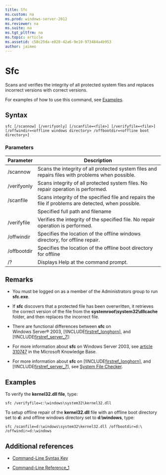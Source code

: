 ```yaml
---
title: Sfc
ms.custom: na
ms.prod: windows-server-2012
ms.reviewer: na
ms.suite: na
ms.tgt_pltfrm: na
ms.topic: article
ms.assetid: c58c25da-e028-42a6-9e10-973484a4b953
author: jaimeo
---
```

# Sfc
Scans and verifies the integrity of all protected system files and replaces incorrect versions with correct versions.  
  
For examples of how to use this command, see [Examples](#BKMK_examples).  
  
## Syntax  
  
```  
sfc [/scannow] [/verifyonly] [/scanfile=<file>] [/verifyfile=<file>] [/offwindir=<offline windows directory> /offbootdir=<offline boot directory>]  
```  
  
### Parameters  
  
|Parameter|Description|  
|-------------|---------------|  
|\/scannow|Scans the integrity of all protected system files and repairs files with problems when possible.|  
|\/verifyonly|Scans integrity of all protected system files. No repair operation is performed.|  
|\/scanfile|Scans integrity of the specified file and repairs the file if problems are detected, when possible.|  
|<file>|Specified full path and filename|  
|\/verifyfile|Verifies the integrity of the specified file. No repair operation is performed.|  
|\/offwindir|Specifies the location of the offline windows directory, for offline repair.|  
|\/offbootdir|Specifies the location of the offline boot directory for offline|  
|\/?|Displays Help at the command prompt.|  
  
## Remarks  
  
-   You must be logged on as a member of the Administrators group to run **sfc.exe**.  
  
-   If **sfc** discovers that a protected file has been overwritten, it retrieves the correct version of the file from the **systemroot\\system32\\dllcache** folder, and then replaces the incorrect file.  
  
-   There are functional differences between **sfc** on Windows Server® 2003, [!INCLUDE[firstref_longhorn](../Token/firstref_longhorn_md.md)], and [!INCLUDE[firstref_server_7](../Token/firstref_server_7_md.md)]:  
  
-   For more information about **sfc** on Windows Server 2003, see [article 310747](http://go.microsoft.com/fwlink/?LinkId=227069) in the Microsoft Knowledge Base.  
  
-   For more information about **sfc** on [!INCLUDE[firstref_longhorn](../Token/firstref_longhorn_md.md)], and [!INCLUDE[firstref_server_7](../Token/firstref_server_7_md.md)], see [System File Checker](http://go.microsoft.com/fwlink/?LinkId=227071).  
  
## <a name="BKMK_examples"></a>Examples  
To verify the **kernel32.dll file**, type:  
  
```  
sfc /verifyfile=c:\windows\system32\kernel32.dll  
```  
  
To setup offline repair of the **kernel32.dll** file with an offline boot directory set to **d:** and offline windows directory set to **d:\\windows**, type:  
  
```  
sfc /scanfile=d:\windows\system32\kernel32.dll /offbootdir=d:\ /offwindir=d:\windows  
```  
  
## Additional references  
  
-   [Command-Line Syntax Key](../Topic/Command-Line-Syntax-Key.md)  
  
-   [Command-Line Reference_1](../Topic/Command-Line-Reference_1.md)  
  
